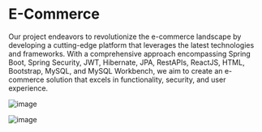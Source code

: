# E-Commerce
Our project endeavors to revolutionize the e-commerce landscape by developing a cutting-edge platform that leverages the latest technologies and frameworks. With a comprehensive approach encompassing Spring Boot, Spring Security, JWT, Hibernate, JPA, RestAPIs, ReactJS, HTML, Bootstrap, MySQL, and MySQL Workbench, we aim to create an e-commerce solution that excels in functionality, security, and user experience.

![image](https://github.com/user-attachments/assets/c1f38c40-2ddd-4a60-a59d-04bae0a708a4)


![image](https://github.com/user-attachments/assets/7759d6e0-5241-4488-a9b4-cd743997bcf1)

